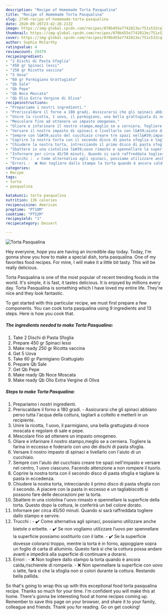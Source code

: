 ```yaml
---
description: "Recipe of Homemade Torta Pasqualina"
title: "Recipe of Homemade Torta Pasqualina"
slug: 2748-recipe-of-homemade-torta-pasqualina
date: 2020-09-26T23:42:28.213Z
image: https://img-global.cpcdn.com/recipes/070b455e7742813e/751x532cq70/torta-pasqualina-recipe-main-photo.jpg
thumbnail: https://img-global.cpcdn.com/recipes/070b455e7742813e/751x532cq70/torta-pasqualina-recipe-main-photo.jpg
cover: https://img-global.cpcdn.com/recipes/070b455e7742813e/751x532cq70/torta-pasqualina-recipe-main-photo.jpg
author: Sophia McCarthy
ratingvalue: 4
reviewcount: 29379
recipeingredient:
- "2 Dischi di Pasta Sfoglia"
- "450 gr Spinaci lessi"
- "250 gr Ricotta vaccina"
- "5 Uova"
- "60 gr Parmigiano Grattugiato"
- "Qb Sale"
- "Qb Pepe"
- "Qb Noce Moscata"
- "Qb Olio Extra Vergine di Oliva"
recipeinstructions:
- "Prepariamo i nostri ingredienti."
- "Preriscaldare il forno a 180 gradi. Assicurarsi che gli spinaci abbiano perso tutta l&#39;acqua della cottura, tagliarli a coltello e metterli in un recipiente."
- "Unire la ricotta, 1 uovo, il parmigiano, una bella grattugiata di noce moscata e regolare di sale e pepe."
- "Mescolare fino ad ottenere un impasto omogeneo."
- "Oliare e infarinare il nostro stampo,meglio se a cerniera. Togliere la farina in eccesso e foderarlo con uno dei dischi di pasta sfoglia."
- "Versare il nostro impasto di spinaci e livellarlo con l&#39;aiuto di un cucchiaio."
- "Sempre con l&#39;aiuto del cucchiaio creare tre spazi nell&#39;impasto e versare nel centro, 1 uovo ciascuno. Facendo attenzione a non rompere il tuorlo."
- "Coprire la nostra torta con il secondo disco di pasta sfoglia e tagliare la pasta in eccedenza."
- "Chiudere la nostra torta, intrecciando il primo disco di pasta sfoglia con il secondo. A piacere con la pasta in eccesso e un tagliabiscotti si possono fare delle decorazioni per la torta."
- "Sbattere in una ciotolina l&#39;uovo rimasto e spennellare la superficie della torta. Questo dopo la cottura, le conferirà un bel colore dorato."
- "Infornare per circa 45/50 minuti. Quando si sarà raffreddata togliere dallo stampo e servire."
- "Trucchi :  ✔️ Come alternativa agli spinaci, possiamo utilizzare anche bietole o erbette. ✔️ Se non vogliamo utilizzare l’uovo per spennellare la superficie possiamo sostituirlo con il latte. ✔️ Se la superficie dovesse colorarsi troppo, mentre la torta è in forno, appoggiare sopra un foglio di carta di alluminio. Questo farà si che la cottura possa andare avanti e impedirà alla superficie di continuare a dorarsi."
- "Errori :  ❌ Non togliere dallo stampo la torta quando è ancora calda,rischierete di romperla. ❌ Non spennellare la superficie con uovo o latte, farà si che la sfoglia non si colori durante la cottura. Restando bella pallida."
categories:
- Recipe
tags:
- torta
- pasqualina

katakunci: torta pasqualina 
nutrition: 136 calories
recipecuisine: American
preptime: "PT10M"
cooktime: "PT52M"
recipeyield: "1"
recipecategory: Dessert

---
```



![Torta Pasqualina](https://img-global.cpcdn.com/recipes/070b455e7742813e/751x532cq70/torta-pasqualina-recipe-main-photo.jpg)

Hey everyone, hope you are having an incredible day today. Today, I'm gonna show you how to make a special dish, torta pasqualina. One of my favorites food recipes. For mine, I will make it a little bit tasty. This will be really delicious.



Torta Pasqualina is one of the most popular of recent trending foods in the world. It's simple, it is fast, it tastes delicious. It is enjoyed by millions every day. Torta Pasqualina is something which I have loved my entire life. They're nice and they look fantastic.


To get started with this particular recipe, we must first prepare a few components. You can cook torta pasqualina using 9 ingredients and 13 steps. Here is how you cook that.

<!--inarticleads1-->

##### The ingredients needed to make Torta Pasqualina:

1. Take 2 Dischi di Pasta Sfoglia
1. Prepare 450 gr Spinaci lessi
1. Make ready 250 gr Ricotta vaccina
1. Get 5 Uova
1. Take 60 gr Parmigiano Grattugiato
1. Prepare Qb Sale
1. Get Qb Pepe
1. Make ready Qb Noce Moscata
1. Make ready Qb Olio Extra Vergine di Oliva




<!--inarticleads2-->

##### Steps to make Torta Pasqualina:

1. Prepariamo i nostri ingredienti.
1. Preriscaldare il forno a 180 gradi. - Assicurarsi che gli spinaci abbiano perso tutta l&#39;acqua della cottura, tagliarli a coltello e metterli in un recipiente.
1. Unire la ricotta, 1 uovo, il parmigiano, una bella grattugiata di noce moscata e regolare di sale e pepe.
1. Mescolare fino ad ottenere un impasto omogeneo.
1. Oliare e infarinare il nostro stampo,meglio se a cerniera. Togliere la farina in eccesso e foderarlo con uno dei dischi di pasta sfoglia.
1. Versare il nostro impasto di spinaci e livellarlo con l&#39;aiuto di un cucchiaio.
1. Sempre con l&#39;aiuto del cucchiaio creare tre spazi nell&#39;impasto e versare nel centro, 1 uovo ciascuno. Facendo attenzione a non rompere il tuorlo.
1. Coprire la nostra torta con il secondo disco di pasta sfoglia e tagliare la pasta in eccedenza.
1. Chiudere la nostra torta, intrecciando il primo disco di pasta sfoglia con il secondo. A piacere con la pasta in eccesso e un tagliabiscotti si possono fare delle decorazioni per la torta.
1. Sbattere in una ciotolina l&#39;uovo rimasto e spennellare la superficie della torta. Questo dopo la cottura, le conferirà un bel colore dorato.
1. Infornare per circa 45/50 minuti. Quando si sarà raffreddata togliere dallo stampo e servire.
1. Trucchi :  - ✔️ Come alternativa agli spinaci, possiamo utilizzare anche bietole o erbette. - ✔️ Se non vogliamo utilizzare l’uovo per spennellare la superficie possiamo sostituirlo con il latte. - ✔️ Se la superficie dovesse colorarsi troppo, mentre la torta è in forno, appoggiare sopra un foglio di carta di alluminio. Questo farà si che la cottura possa andare avanti e impedirà alla superficie di continuare a dorarsi.
1. Errori :  - ❌ Non togliere dallo stampo la torta quando è ancora calda,rischierete di romperla. - ❌ Non spennellare la superficie con uovo o latte, farà si che la sfoglia non si colori durante la cottura. Restando bella pallida.




So that's going to wrap this up with this exceptional food torta pasqualina recipe. Thanks so much for your time. I'm confident you will make this at home. There's gonna be interesting food at home recipes coming up. Remember to save this page on your browser, and share it to your family, colleague and friends. Thank you for reading. Go on get cooking!

